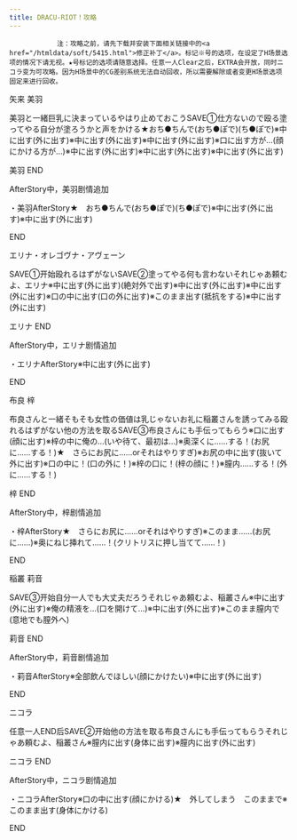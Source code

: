 ```yaml
---
title: DRACU-RIOT！攻略
---
```


                注：攻略之前，请先下载并安装下面相关链接中的<a href="/htmldata/soft/5415.html">修正补丁</a>。标记※号的选项，在设定了H场景选项的情况下请无视。★号标记的选项请随意选择。任意一人Clear之后，EXTRA会开放，同时ニコラ变为可攻略。因为H场景中的CG差别系统无法自动回收，所以需要解除或者变更H场景选项固定来进行回收。

矢来 美羽

美羽と一緒巨乳に決まっているやはり止めておこうSAVE①仕方ないので殴る塗ってやる自分が塗ろうかと声をかける★おち●ちんで(おち●ぽで)(ち●ぽで)※中に出す(外に出す)※中に出す(外に出す)※中に出す(外に出す)※口に出す方が…(顔にかける方が…)※中に出す(外に出す)※中に出す(外に出す)※中に出す(外に出す)

美羽 END

AfterStory中，美羽剧情追加

・美羽AfterStory★　おち●ちんで(おち●ぽで)(ち●ぽで)※中に出す(外に出す)※中に出す(外に出す)

END

エリナ・オレゴヴナ・アヴェーン

SAVE①开始殴れるはずがないSAVE②塗ってやる何も言わないそれじゃあ頼むよ、エリナ※中に出す(外に出す)(絶対外で出す)※中に出す(外に出す)※中に出す(外に出す)※口の中に出す(口の外に出す)※このまま出す(抵抗をする)※中に出す(外に出す)

エリナ END

AfterStory中，エリナ剧情追加

・エリナAfterStory※中に出す(外に出す)

END

布良 梓

布良さんと一緒そもそも女性の価値は乳じゃないお礼に稲叢さんを誘ってみる殴れるはずがない他の方法を取るSAVE③布良さんにも手伝ってもらう※口に出す(顔に出す)※梓の中に俺の…(いや待て、最初は…)※奥深くに……する！(お尻に……する！)★　さらにお尻に……orそれはやりすぎ)※お尻の中に出す(抜いて外に出す)※口の中に！(口の外に！)※梓の口に！(梓の顔に！)※膣内……する！(外に……する！)

梓 END

AfterStory中，梓剧情追加

・梓AfterStory★　さらにお尻に……orそれはやりすぎ)※このまま……(お尻に……)※奥にねじ挿れて……！(クリトリスに押し当てて……！)

END

稲叢 莉音

SAVE③开始自分一人でも大丈夫だろうそれじゃあ頼むよ、稲叢さん※中に出す(外に出す)※俺の精液を…(口を開けて…)※中に出す(外に出す)※このまま膣内で(意地でも膣外へ)

莉音 END

AfterStory中，莉音剧情追加

・莉音AfterStory※全部飲んでほしい(顔にかけたい)※中に出す(外に出す)

END

ニコラ

任意一人END后SAVE②开始他の方法を取る布良さんにも手伝ってもらうそれじゃあ頼むよ、稲叢さん※膣内に出す(身体に出す)※膣内に出す(外に出す)

ニコラ END

AfterStory中，ニコラ剧情追加

・ニコラAfterStory※口の中に出す(顔にかける)★　外してしまう　このままで※このまま出す(身体にかける)

END
              
